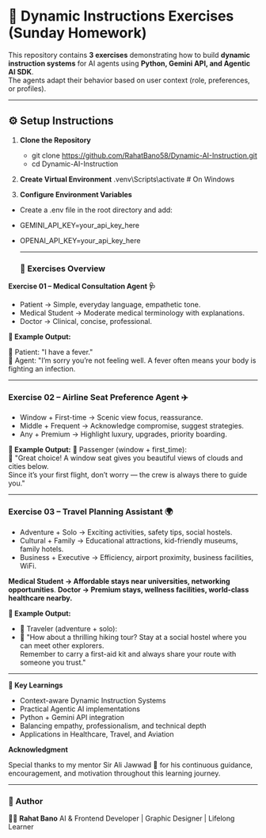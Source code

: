 # 📝 Dynamic Instructions Exercises (Sunday Homework)

This repository contains **3 exercises** demonstrating how to build **dynamic instruction systems** for AI agents using **Python, Gemini API, and Agentic AI SDK**.  
The agents adapt their behavior based on user context (role, preferences, or profiles).  

---

## ⚙️ Setup Instructions

1. **Clone the Repository**
   - git clone https://github.com/RahatBano58/Dynamic-AI-Instruction.git
   - cd Dynamic-AI-Instruction
     
2. **Create Virtual Environment**
.venv\Scripts\activate      # On Windows

3. **Configure Environment Variables**
- Create a .env file in the root directory and add:
- GEMINI_API_KEY=your_api_key_here
- OPENAI_API_KEY=your_api_key_here

  ---
  ### 🧠 Exercises Overview
**Exercise 01 – Medical Consultation Agent 🩺**
- Patient → Simple, everyday language, empathetic tone.
- Medical Student → Moderate medical terminology with explanations.
- Doctor → Clinical, concise, professional.

**📸 Example Output:**

👤 Patient: "I have a fever."  
🤖 Agent: "I’m sorry you’re not feeling well. A fever often means your body is fighting an infection.

---

### Exercise 02 – Airline Seat Preference Agent ✈️
- Window + First-time → Scenic view focus, reassurance.
- Middle + Frequent → Acknowledge compromise, suggest strategies.
- Any + Premium → Highlight luxury, upgrades, priority boarding.


**📸 Example Output:**
👤 Passenger (window + first_time):  
🤖 "Great choice! A window seat gives you beautiful views of clouds and cities below.  
Since it’s your first flight, don’t worry — the crew is always there to guide you."  

---
### Exercise 03 – Travel Planning Assistant 🌍
- Adventure + Solo → Exciting activities, safety tips, social hostels.
- Cultural + Family → Educational attractions, kid-friendly museums, family hotels.
- Business + Executive → Efficiency, airport proximity, business facilities, WiFi.

**Medical Student → Affordable stays near universities, networking opportunities**.
**Doctor → Premium stays, wellness facilities, world-class healthcare nearby.**

**📸 Example Output:** 
- 👤 Traveler (adventure + solo):  
- 🤖 "How about a thrilling hiking tour? Stay at a social hostel where you can meet other explorers.  
Remember to carry a first-aid kit and always share your route with someone you trust."

---

**🌟 Key Learnings**
- Context-aware Dynamic Instruction Systems
- Practical Agentic AI implementations
- Python + Gemini API integration
- Balancing empathy, professionalism, and technical depth
- Applications in Healthcare, Travel, and Aviation

**Acknowledgment**

Special thanks to my mentor Sir Ali Jawwad 🌟 for his continuous guidance, encouragement, and motivation throughout this learning journey.

---

### 📌 Author

👩‍💻 **Rahat Bano**
AI & Frontend Developer | Graphic Designer | Lifelong Learner

